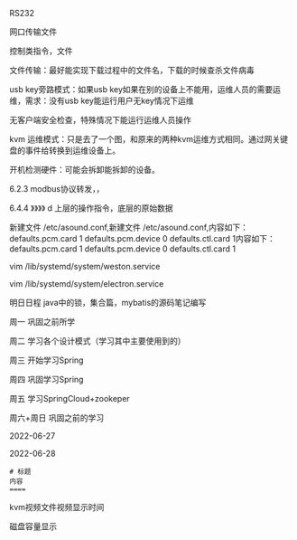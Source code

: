 RS232



网口传输文件



控制类指令，文件



文件传输：最好能实现下载过程中的文件名，下载的时候查杀文件病毒





usb key旁路模式：如果usb key如果在别的设备上不能用，运维人员的需要运维，需求：没有usb key能运行用户无key情况下运维

无客户端安全检查，特殊情况下能运行运维人员操作





kvm 运维模式：只是去了一个图，和原来的两种kvm运维方式相同。通过网关键盘的事件给转换到运维设备上。





开机检测硬件：可能会拆卸能拆卸的设备。





6.2.3 modbus协议转发，，

6.4.4 》》》》 d  上层的操作指令，底层的原始数据







新建文件 /etc/asound.conf,新建文件 /etc/asound.conf,内容如下：
defaults.pcm.card 1
defaults.pcm.device 0
defaults.ctl.card 1内容如下：
defaults.pcm.card 1
defaults.pcm.device 0
defaults.ctl.card 1





vim /lib/systemd/system/weston.service

vim /lib/systemd/system/electron.service



明日日程   java中的锁，集合篇，mybatis的源码笔记编写

周一  巩固之前所学

周二  学习各个设计模式（学习其中主要使用到的）

周三  开始学习Spring

周四  巩固学习Spring

周五  学习SpringCloud+zookeper

周六+周日 巩固之前的学习



2022-06-27 

2022-06-28 



```timeline
# 标题
内容
====
```



kvm视频文件视频显示时间

磁盘容量显示